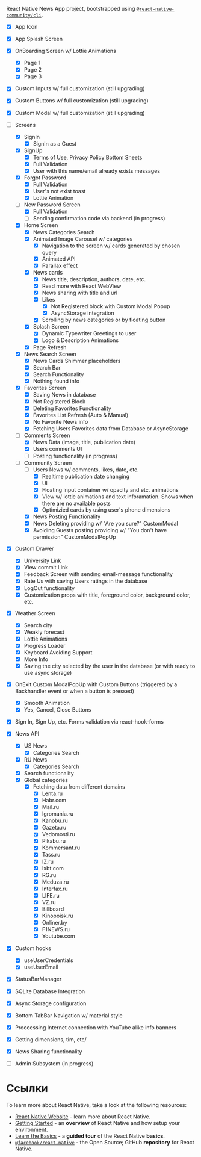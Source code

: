 React Native News App project, bootstrapped using [`@react-native-community/cli`](https://github.com/react-native-community/cli).


- [x] App Icon
- [x] App Splash Screen
- [x] OnBoarding Screen w/ Lottie Animations
  - [x] Page 1
  - [x] Page 2
  - [x] Page 3
- [x] Custom Inputs w/ full customization (still upgrading)
- [x] Custom Buttons w/ full customization (still upgrading)
- [x] Custom Modal w/ full customization (still upgrading)
- [ ] Screens
  - [x] SignIn
    - [x] SignIn as a Guest
  - [x] SignUp
    - [x] Terms of Use, Privacy Policy Bottom Sheets
    - [x] Full Validation
    - [x] User with this name/email already exists messages
  - [x] Forgot Password
    - [x] Full Validation
    - [x] User's not exist toast
    - [x] Lottie Animation  
  - [ ] New Password Screen
    - [x] Full Validation
    - [ ] Sending confirmation code via backend (in progress)
  - [x] Home Screen
    - [x] News Categories Search 
    - [x] Animated Image Carousel w/ categories
      - [x] Navigation to the screen w/ cards generated by chosen query
      - [x] Animated API
      - [x] Parallax effect   
    - [x] News cards
      - [x] News title, description, authors, date, etc.
      - [x] Read more with React WebView
      - [x] News sharing with title and url 
      - [x] Likes
        - [x] Not Registered block with Custom Modal Popup
        - [x] AsyncStorage integration
      - [x] Scrolling by news categories or by floating button
    - [x] Splash Screen
      - [x] Dynamic Typewriter Greetings to user
      - [x] Logo & Description Animations
    - [x] Page Refresh
  - [x] News Search Screen
    - [x] News Cards Shimmer placeholders 
    - [x] Search Bar
    - [x] Search Functionality
    - [x] Nothing found info
  - [x] Favorites Screen
    - [x] Saving News in database 
    - [x] Not Registered Block
    - [x] Deleting Favorites Functionality
    - [x] Favorites List Refresh (Auto & Manual)
    - [x] No Favorite News info
    - [x] Fetching Users Favorites data from Database or AsyncStorage
  - [ ] Comments Screen
    - [x] News Data (image, title, publication date)
    - [x] Users comments UI
    - [ ] Posting functionality (in progress)
  - [ ] Community Screen
    - [ ] Users News w/ comments, likes, date, etc.
      - [x] Realtime publication date changing 
      - [x] UI
      - [x] Floating input container w/ opacity and etc. animations
      - [x] View w/ lottie animations and text inforamation. Shows when there are no available posts
      - [x] Optimizied cards by using user's phone dimensions   
    - [x] News Posting Functionality
    - [x] News Deleting providing w/ "Are you sure?" CustomModal
    - [x] Avoiding Guests posting providing w/ "You don't have permission" CustomModalPopUp   
- [x] Custom Drawer
  - [x] University Link
  - [x] View commit Link
  - [x] Feedback Screen with sending email-message functionality
  - [x] Rate Us with saving Users ratings in the database
  - [x] LogOut functionality
  - [x] Customization props with title, foreground color, background color, etc. 
 - [x] Weather Screen
   - [x] Search city
   - [x] Weakly forecast
   - [x] Lottie Animations
   - [x] Progress Loader
   - [x] Keyboard Avoiding Support   
   - [x] More Info
   - [x] Saving the city selected by the user in the database (or with ready to use async storage)
- [x] OnExit Custom ModalPopUp with Custom Buttons (triggered by a Backhandler event or when a button is pressed)
  - [x] Smooth Animation
  - [x] Yes, Cancel, Close Buttons
- [x] Sign In, Sign Up, etc. Forms validation via react-hook-forms
- [x] News API
  - [x] US News
    - [x] Categories Search
  - [X] RU News
    - [x] Categories Search
  - [x] Search functionality
  - [x] Global categories
    - [x] Fetching data from different domains
      - [x] Lenta.ru
      - [x] Habr.com
      - [x] Mail.ru
      - [x] Igromania.ru
      - [x] Kanobu.ru
      - [x] Gazeta.ru
      - [x] Vedomosti.ru
      - [x] Pikabu.ru
      - [x] Kommersant.ru
      - [x] Tass.ru
      - [x] IZ.ru
      - [x] Ixbt.com
      - [x] RG.ru
      - [x] Meduza.ru
      - [x] Interfax.ru
      - [x] LIFE.ru
      - [x] VZ.ru     
      - [x] Billboard
      - [x] Kinopoisk.ru
      - [x] Onliner.by
      - [x] F1NEWS.ru 
      - [x] Youtube.com
- [x] Custom hooks
  - [x] useUserCredentials
  - [x] useUserEmail
- [x] StatusBarManager 
- [x] SQLite Database Integration
- [x] Async Storage configuration
- [x] Bottom TabBar Navigation w/ material style
- [x] Proccessing Internet connection with YouTube alike info banners
- [x] Getting dimensions, tim, etc/
- [x] News Sharing functionality 
- [ ] Admin Subsystem (in progress)


# Ссылки

To learn more about React Native, take a look at the following resources:

- [React Native Website](https://reactnative.dev) - learn more about React Native.
- [Getting Started](https://reactnative.dev/docs/environment-setup) - an **overview** of React Native and how setup your environment.
- [Learn the Basics](https://reactnative.dev/docs/getting-started) - a **guided tour** of the React Native **basics**.
- [`@facebook/react-native`](https://github.com/facebook/react-native) - the Open Source; GitHub **repository** for React Native.
